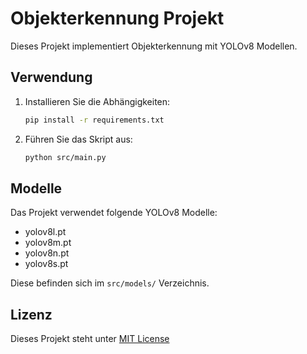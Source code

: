 # Objekterkennung Projekt

Dieses Projekt implementiert Objekterkennung mit YOLOv8 Modellen.

## Verwendung

1. Installieren Sie die Abhängigkeiten:
   ```bash
   pip install -r requirements.txt
   ```

2. Führen Sie das Skript aus:
   ```bash
   python src/main.py
   ```

## Modelle

Das Projekt verwendet folgende YOLOv8 Modelle:
- yolov8l.pt
- yolov8m.pt 
- yolov8n.pt
- yolov8s.pt

Diese befinden sich im `src/models/` Verzeichnis.

## Lizenz
Dieses Projekt steht unter [MIT License](LICENSE)
